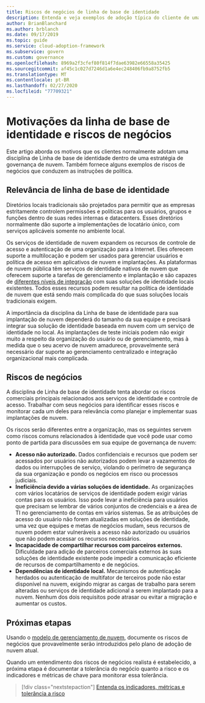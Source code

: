 ```yaml
---
title: Riscos de negócios de linha de base de identidade
description: Entenda e veja exemplos de adoção típica do cliente de uma disciplina de linha de base de identidade em uma estratégia de governança de nuvem. 
author: BrianBlanchard
ms.author: brblanch
ms.date: 09/17/2019
ms.topic: guide
ms.service: cloud-adoption-framework
ms.subservice: govern
ms.custom: governance
ms.openlocfilehash: 8969a2f3cfef80f814f7dae63982e66558a35425
ms.sourcegitcommit: af45c1c027d7246d1a6e4ec248406fb9a8752fb5
ms.translationtype: MT
ms.contentlocale: pt-BR
ms.lasthandoff: 02/27/2020
ms.locfileid: "77709321"
---
```

# <a name="identity-baseline-motivations-and-business-risks"></a>Motivações da linha de base de identidade e riscos de negócios

Este artigo aborda os motivos que os clientes normalmente adotam uma disciplina de Linha de base de identidade dentro de uma estratégia de governança de nuvem. Também fornece alguns exemplos de riscos de negócios que conduzem as instruções de política.

<!-- markdownlint-disable MD026 -->

## <a name="identity-baseline-relevancy"></a>Relevância de linha de base de identidade

Diretórios locais tradicionais são projetados para permitir que as empresas estritamente controlem permissões e políticas para os usuários, grupos e funções dentro de suas redes internas e datacenters. Esses diretórios normalmente dão suporte a implementações de locatário único, com serviços aplicáveis somente no ambiente local.

Os serviços de identidade de nuvem expandem os recursos de controle de acesso e autenticação de uma organização para a Internet. Eles oferecem suporte a multilocação e podem ser usados para gerenciar usuários e política de acesso em aplicativos de nuvem e implantações. As plataformas de nuvem pública têm serviços de identidade nativos de nuvem que oferecem suporte a tarefas de gerenciamento e implantação e são capazes de [diferentes níveis de integração](../../decision-guides/identity/index.md) com suas soluções de identidade locais existentes. Todos esses recursos podem resultar na política de identidade de nuvem que está sendo mais complicada do que suas soluções locais tradicionais exigem.

A importância da disciplina da Linha de base de identidade para sua implantação de nuvem dependerá do tamanho da sua equipe e precisará integrar sua solução de identidade baseada em nuvem com um serviço de identidade no local. As implantações de teste iniciais podem não exigir muito a respeito da organização do usuário ou de gerenciamento, mas à medida que o seu acervo de nuvem amadurece, provavelmente será necessário dar suporte ao gerenciamento centralizado e integração organizacional mais complicada.

## <a name="business-risk"></a>Riscos de negócios

A disciplina de Linha de base de identidade tenta abordar os riscos comerciais principais relacionados aos serviços de identidade e controle de acesso. Trabalhar com seus negócios para identificar esses riscos e monitorar cada um deles para relevância como planejar e implementar suas implantações de nuvem.

Os riscos serão diferentes entre a organização, mas os seguintes servem como riscos comuns relacionados à identidade que você pode usar como ponto de partida para discussões em sua equipe de governança de nuvem:

- **Acesso não autorizado.** Dados confidenciais e recursos que podem ser acessados por usuários não autorizados podem levar a vazamentos de dados ou interrupções de serviço, violando o perímetro de segurança da sua organização e pondo os negócios em risco ou processos judiciais.
- **Ineficiência devido a várias soluções de identidade.** As organizações com vários locatários de serviços de identidade podem exigir várias contas para os usuários. Isso pode levar a ineficiência para usuários que precisam se lembrar de vários conjuntos de credenciais e a área de TI no gerenciamento de contas em vários sistemas. Se as atribuições de acesso do usuário não forem atualizadas em soluções de identidade, uma vez que equipes e metas de negócios mudam, seus recursos de nuvem podem estar vulneráveis a acesso não autorizado ou usuários que não podem acessar os recursos necessários.
- **Incapacidade de compartilhar recursos com parceiros externos.** Dificuldade para adição de parceiros comerciais externos às suas soluções de identidade existente pode impedir a comunicação eficiente de recursos de compartilhamento e de negócios.
- **Dependências de identidade local.** Mecanismos de autenticação herdados ou autenticação de multifator de terceiros pode não estar disponível na nuvem, exigindo migrar as cargas de trabalho para serem alteradas ou serviços de identidade adicional a serem implantado para a nuvem. Nenhum dos dois requisitos pode atrasar ou evitar a migração e aumentar os custos.

## <a name="next-steps"></a>Próximas etapas

Usando o [modelo de gerenciamento de nuvem](./template.md), documente os riscos de negócios que provavelmente serão introduzidos pelo plano de adoção de nuvem atual.

Quando um entendimento dos riscos de negócios realista é estabelecido, a próxima etapa é documentar a tolerância do negócio quanto a risco e os indicadores e métricas de chave para monitorar essa tolerância.

> [!div class="nextstepaction"]
> [Entenda os indicadores, métricas e tolerância a risco](./metrics-tolerance.md)
